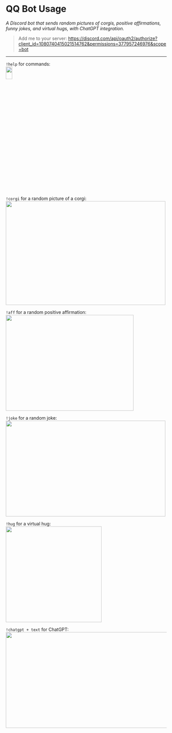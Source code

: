# QQ Bot Usage
 *A Discord bot that sends random pictures of corgis, positive affirmations, funny jokes, and virtual hugs, with ChatGPT integration.*
> Add me to your server: https://discord.com/api/oauth2/authorize?client_id=1080740415021514762&permissions=377957246976&scope=bot
---
```!help``` for commands: \
<img src="https://github.com/qli100/QQ-Bot/blob/main/gifs/help.gif" width=20% height=10%>



```!corgi``` for a random picture of a corgi: \
<img src="https://github.com/qli100/QQ-Bot/blob/main/gifs/corgi.gif" width=500 height=325>


```!aff``` for a random positive affirmation: \
<img src="https://github.com/qli100/QQ-Bot/blob/main/gifs/aff.gif" width=400 height=300>


```!joke``` for a random joke:\
<img src="https://github.com/qli100/QQ-Bot/blob/main/gifs/joke.gif" width=500 height=300>


```!hug``` for a virtual hug: \
<img src="https://github.com/qli100/QQ-Bot/blob/main/gifs/hug.gif" width=300 height=300>


```!chatgpt + text``` for ChatGPT: \
<img src="https://github.com/qli100/QQ-Bot/blob/main/gifs/chatgpt.gif" width=600 height=300>


